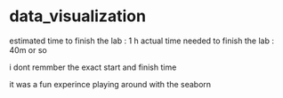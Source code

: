 # data_visualization

estimated time to finish the lab : 1 h 
actual time needed to finish the lab : 40m or so 

i dont remmber the exact start and finish time 

it was a fun experince playing around with the seaborn 
